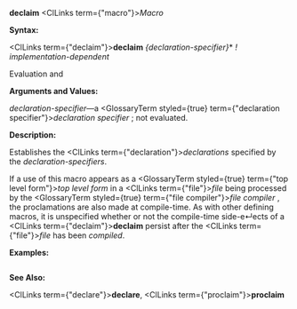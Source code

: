 **declaim** <ClLinks  term={"macro"}><i>Macro</i></ClLinks> 



**Syntax:** 



<ClLinks  term={"declaim"}><b>declaim</b></ClLinks> *\{declaration-specifier\}*\* *! implementation-dependent* 



Evaluation and 



 



 



**Arguments and Values:** 



*declaration-specifier*—a <GlossaryTerm styled={true} term={"declaration specifier"}><i>declaration specifier</i></GlossaryTerm> ; not evaluated. 



**Description:** 



Establishes the <ClLinks  term={"declaration"}><i>declarations</i></ClLinks> specified by the *declaration-specifiers*. 



If a use of this macro appears as a <GlossaryTerm styled={true} term={"top level form"}><i>top level form</i></GlossaryTerm> in a <ClLinks  term={"file"}><i>file</i></ClLinks> being processed by the <GlossaryTerm styled={true} term={"file compiler"}><i>file compiler</i></GlossaryTerm> , the proclamations are also made at compile-time. As with other defining macros, it is unspecified whether or not the compile-time side-e↵ects of a <ClLinks  term={"declaim"}><b>declaim</b></ClLinks> persist after the <ClLinks  term={"file"}><i>file</i></ClLinks> has been *compiled*. 



**Examples:**
```lisp

```
**See Also:** 



<ClLinks  term={"declare"}><b>declare</b></ClLinks>, <ClLinks  term={"proclaim"}><b>proclaim</b></ClLinks> 



